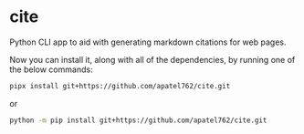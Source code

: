 # cite

Python CLI app to aid with generating markdown citations for web pages.

Now you can install it, along with all of the dependencies, by running one of the below commands:

```bash
pipx install git+https://github.com/apatel762/cite.git
```

or

```bash
python -m pip install git+https://github.com/apatel762/cite.git
```
